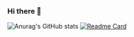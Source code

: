 ### Hi there 👋
![Anurag's GitHub stats](https://github-readme-stats.vercel.app/api?username=Virussandy&show_icons=true&theme=moltack)
[![Readme Card](https://github-readme-stats.vercel.app/api/pin/?username=Virussandy&repo=github-readme-stats)](https://github.com/Virussandy/github-readme-stats)
